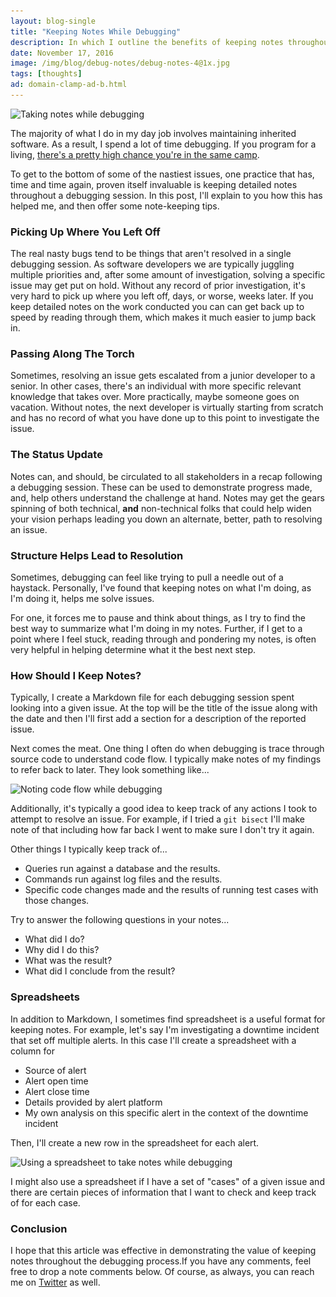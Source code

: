 ```yaml
---
layout: blog-single
title: "Keeping Notes While Debugging"
description: In which I outline the benefits of keeping notes throughout the debugging process.
date: November 17, 2016
image: /img/blog/debug-notes/debug-notes-4@1x.jpg
tags: [thoughts]
ad: domain-clamp-ad-b.html
---
```


<img
  class="rounded"
  src="/img/blog/debug-notes/debug-notes-4@1x.jpg"
  srcset="/img/blog/debug-notes/debug-notes-4@1x.jpg 1x, /img/blog/debug-notes/debug-notes-4@2x.jpg 2x"
  alt="Taking notes while debugging">

The majority of what I do in my day job involves maintaining inherited software. As a result, I spend a lot of time debugging. If you program for a living, [there's a pretty high chance you're in the same camp](http://bretthard.in/post/developers-spend-half-their-time-fixing-bugs). 

To get to the bottom of some of the nastiest issues, one practice that has, time and time again, proven itself invaluable is keeping detailed notes throughout a debugging session. In this post, I'll explain to you how this has helped me, and then offer some note-keeping tips.

<!-- excerpt_separator -->

### Picking Up Where You Left Off

The real nasty bugs tend to be things that aren't resolved in a single debugging session. As software developers we are typically juggling multiple priorities and, after some amount of investigation, solving a specific issue may get put on hold. Without any record of prior investigation, it's very hard to pick up where you left off, days, or worse, weeks later. If you keep detailed notes on the work conducted you can can get back up to speed by reading through them, which makes it much easier to jump back in.

### Passing Along The Torch

Sometimes, resolving an issue gets escalated from a junior developer to a senior. In other cases, there's an individual with more specific relevant knowledge that takes over. More practically, maybe someone goes on vacation. Without notes, the next developer is virtually starting from scratch and has no record of what you have done up to this point to investigate the issue.

### The Status Update

Notes can, and should, be circulated to all stakeholders in a recap following a debugging session. These can be used to demonstrate progress made, and, help others understand the challenge at hand. Notes may get the gears spinning of both technical, **and** non-technical folks that could help widen your vision perhaps leading you down an alternate, better, path to resolving an issue.

### Structure Helps Lead to Resolution

Sometimes, debugging can feel like trying to pull a needle out of a haystack. Personally, I've found that keeping notes on what I'm doing, as I'm doing it, helps me solve issues. 

For one, it forces me to pause and think about things, as I try to find the best way to summarize what I'm doing in my notes. Further, if I get to a point where I feel stuck, reading through and pondering my notes, is often very helpful in helping determine what it the best next step.

### How Should I Keep Notes?

Typically, I create a Markdown file for each debugging session spent looking into a given issue. At the top will be the title of the issue along with the date and then I'll first add a section for a description of the reported issue.

Next comes the meat. One thing I often do when debugging is trace through source code to understand code flow. I typically make notes of my findings to refer back to later. They look something like...

<img
  class="rounded"
  src="/img/blog/debug-notes/debug-notes-code-flow@1x.jpg"
  srcset="/img/blog/debug-notes/debug-notes-code-flow@1x.jpg 1x, /img/blog/debug-notes/debug-notes-code-flow@2x.jpg 2x"
  alt="Noting code flow while debugging">

Additionally, it's typically a good idea to keep track of any actions I took to attempt to resolve an issue. For example, if I tried a `git bisect` I'll make note of that including how far back I went to make sure I don't try it again.

Other things I typically keep track of...

- Queries run against a database and the results.
- Commands run against log files and the results.
- Specific code changes made and the results of running test cases with those changes.

Try to answer the following questions in your notes...

- What did I do?
- Why did I do this?
- What was the result?
- What did I conclude from the result?

### Spreadsheets

In addition to Markdown, I sometimes find spreadsheet is a useful format for keeping notes. For example, let's say I'm investigating a downtime incident that set off multiple alerts. In this case I'll create a spreadsheet with a column for

- Source of alert
- Alert open time
- Alert close time
- Details provided by alert platform
- My own analysis on this specific alert in the context of the downtime incident

Then, I'll create a new row in the spreadsheet for each alert.

<img
  class="rounded"
  src="/img/blog/debug-notes/debug-notes-spreadsheet@1x.jpg"
  srcset="/img/blog/debug-notes/debug-notes-spreadsheet@1x.jpg 1x, /img/blog/debug-notes/debug-notes-spreadsheet@2x.jpg 2x"
  alt="Using a spreadsheet to take notes while debugging">

I might also use a spreadsheet if I have a set of "cases" of a given issue and there are certain pieces of information that I want to check and keep track of for each case.

### Conclusion

I hope that this article was effective in demonstrating the value of keeping notes throughout the debugging process.If you have any comments, feel free to drop a note comments below. Of course, as always, you can reach me on [Twitter](http://twitter.com/maxpchadwick) as well.
